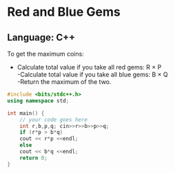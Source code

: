 # Red and Blue Gems

## Language: C++

To get the maximum coins:  
- Calculate total value if you take all red gems: R × P  
-Calculate total value if you take all blue gems: B × Q  
-Return the maximum of the two.

```cpp
#include <bits/stdc++.h>
using namespace std;

int main() {
	// your code goes here
    int r,b,p,q; cin>>r>>b>>p>>q;
    if (r*p > b*q)
    cout << r*p <<endl;
    else
    cout << b*q <<endl;
    return 0;
}
```
